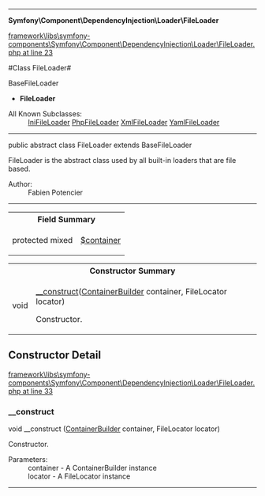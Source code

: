 

- - -

**Symfony\Component\DependencyInjection\Loader\FileLoader**


<a href="https://github.com/JeyDotC/Hirudo/blob/master/framework/libs/symfony-components/Symfony/Component/DependencyInjection/Loader/FileLoader.php#L23" >framework\libs\symfony-components\Symfony\Component\DependencyInjection\Loader\FileLoader.php at line 23</a>

#Class FileLoader#

BaseFileLoader
* **FileLoader**


<dl>
<dt>All Known Subclasses:</dt>
<dd><a href="https://github.com/JeyDotC/Hirudo-docs/blob/master/symfony/component/dependencyinjection/loader/IniFileLoader.md">IniFileLoader</a> <a href="https://github.com/JeyDotC/Hirudo-docs/blob/master/symfony/component/dependencyinjection/loader/PhpFileLoader.md">PhpFileLoader</a> <a href="https://github.com/JeyDotC/Hirudo-docs/blob/master/symfony/component/dependencyinjection/loader/XmlFileLoader.md">XmlFileLoader</a> <a href="https://github.com/JeyDotC/Hirudo-docs/blob/master/symfony/component/dependencyinjection/loader/YamlFileLoader.md">YamlFileLoader</a> </dd>
</dl>



- - -

<p class="signature"><span class='k'>public abstract  class</span> <span class='nx'>FileLoader</span>
extends BaseFileLoader

</p>

<div class="comment" id="overview_description"><p>FileLoader is the abstract class used by all built-in loaders that are file based.</p></div>

<dl>
<dt>Author:</dt>
<dd>Fabien Potencier <fabien@symfony.com></dd>
</dl>


- - -



<table id="summary_field">
<tr><th colspan="2">Field Summary</th></tr>
<tr>
<td><span class='k'>protected </span> <span class='nx'>mixed</span></td>
<td class="description"><p class="name" ><a href="#container"> $container</a>
                                </p></td>
</tr>
</table>

<table id="summary_constructor">
<tr><th colspan="2">Constructor Summary</th></tr>
<tr>
<td><span class='k'></span> <span class='nx'>void</span></td>
<td class="description"><p class="name"><a href="#__construct">__construct</a>(<a href="https://github.com/JeyDotC/Hirudo/blob/master/symfony/component/dependencyinjection/ContainerBuilder.md">ContainerBuilder</a> container, FileLocator locator)</p><p class="description">Constructor.</p></td>
</tr>
</table>

<h2 id="detail_method">Constructor Detail</h2>

<a href="https://github.com/JeyDotC/Hirudo/blob/master/framework/libs/symfony-components/Symfony/Component/DependencyInjection/Loader/FileLoader.php#L33" >framework\libs\symfony-components\Symfony\Component\DependencyInjection\Loader\FileLoader.php at line 33</a>

<h3 id="__construct">__construct</h3>
<span class='k'></span> <span class='nx'>void</span> <span class='nf'>__construct</span> (<a href="https://github.com/JeyDotC/Hirudo/blob/master/symfony/component/dependencyinjection/ContainerBuilder.md">ContainerBuilder</a> container, FileLocator locator)

<div class="details">
<p>Constructor.</p><dl>
<dt>Parameters:</dt>
<dd>container - A ContainerBuilder instance</dd>
<dd>locator - A FileLocator instance</dd>
</dl>

</div>

- - -

